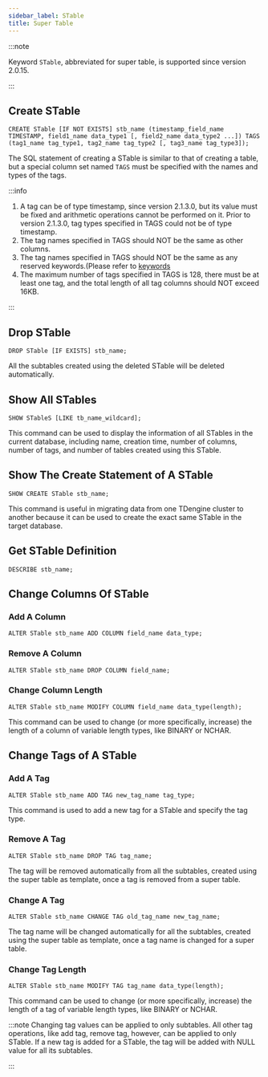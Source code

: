 ```yaml
---
sidebar_label: STable
title: Super Table
---
```


:::note

Keyword `STable`, abbreviated for super table, is supported since version 2.0.15.

:::

## Create STable

```
CREATE STable [IF NOT EXISTS] stb_name (timestamp_field_name TIMESTAMP, field1_name data_type1 [, field2_name data_type2 ...]) TAGS (tag1_name tag_type1, tag2_name tag_type2 [, tag3_name tag_type3]);
```

The SQL statement of creating a STable is similar to that of creating a table, but a special column set named `TAGS` must be specified with the names and types of the tags.

:::info

1. A tag can be of type timestamp, since version 2.1.3.0, but its value must be fixed and arithmetic operations cannot be performed on it. Prior to version 2.1.3.0, tag types specified in TAGS could not be of type timestamp.
2. The tag names specified in TAGS should NOT be the same as other columns.
3. The tag names specified in TAGS should NOT be the same as any reserved keywords.(Please refer to [keywords](/taos-sql/keywords/)
4. The maximum number of tags specified in TAGS is 128, there must be at least one tag, and the total length of all tag columns should NOT exceed 16KB.

:::

## Drop STable

```
DROP STable [IF EXISTS] stb_name;
```

All the subtables created using the deleted STable will be deleted automatically.

## Show All STables

```
SHOW STableS [LIKE tb_name_wildcard];
```

This command can be used to display the information of all STables in the current database, including name, creation time, number of columns, number of tags, and number of tables created using this STable.

## Show The Create Statement of A STable

```
SHOW CREATE STable stb_name;
```

This command is useful in migrating data from one TDengine cluster to another because it can be used to create the exact same STable in the target database.

## Get STable Definition

```
DESCRIBE stb_name;
```

## Change Columns Of STable

### Add A Column

```
ALTER STable stb_name ADD COLUMN field_name data_type;
```

### Remove A Column

```
ALTER STable stb_name DROP COLUMN field_name;
```

### Change Column Length

```
ALTER STable stb_name MODIFY COLUMN field_name data_type(length);
```

This command can be used to change (or more specifically, increase) the length of a column of variable length types, like BINARY or NCHAR.

## Change Tags of A STable

### Add A Tag

```
ALTER STable stb_name ADD TAG new_tag_name tag_type;
```

This command is used to add a new tag for a STable and specify the tag type.

### Remove A Tag

```
ALTER STable stb_name DROP TAG tag_name;
```

The tag will be removed automatically from all the subtables, created using the super table as template, once a tag is removed from a super table.

### Change A Tag

```
ALTER STable stb_name CHANGE TAG old_tag_name new_tag_name;
```

The tag name will be changed automatically for all the subtables, created using the super table as template, once a tag name is changed for a super table.

### Change Tag Length

```
ALTER STable stb_name MODIFY TAG tag_name data_type(length);
```

This command can be used to change (or more specifically, increase) the length of a tag of variable length types, like BINARY or NCHAR.

:::note
Changing tag values can be applied to only subtables. All other tag operations, like add tag, remove tag, however, can be applied to only STable. If a new tag is added for a STable, the tag will be added with NULL value for all its subtables.

:::
